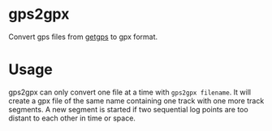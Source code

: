 gps2gpx
=======
Convert gps files from [getgps](http://github.com/janten/getgps) to gpx format.

Usage
=====
gps2gpx can only convert one file at a time with `gps2gpx filename`. It will create a gpx file of the same name containing one track with one more track segments. A new segment is started if two sequential log points are too distant to each other in time or space.
